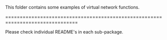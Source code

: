 This folder contains some examples of virtual network functions.

===============================================================================

Please check individual README's in each sub-package.
